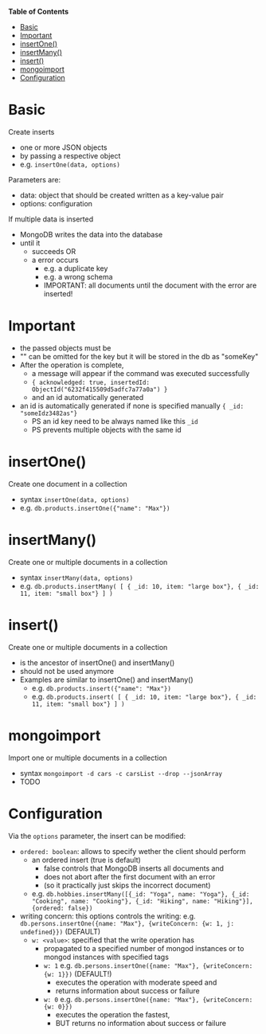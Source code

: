 **Table of Contents**

- [Basic](#basic)
- [Important](#important)
- [insertOne()](#insertone)
- [insertMany()](#insertmany)
- [insert()](#insert)
- [mongoimport](#mongoimport)
- [Configuration](#configuration)

# Basic

Create inserts

- one or more JSON objects
- by passing a respective object
- e.g. `insertOne(data, options)`

Parameters are:

- data: object that should be created written as a key-value pair
- options: configuration

If multiple data is inserted

- MongoDB writes the data into the database
- until it
  - succeeds OR
  - a error occurs
    - e.g. a duplicate key
    - e.g. a wrong schema
    - IMPORTANT: all documents until the document with the error are inserted!

# Important

- the passed objects must be
- "" can be omitted for the key but it will be stored in the db as "someKey"
- After the operation is complete,
  - a message will appear if the command was executed successfully
  - `{ acknowledged: true, insertedId: ObjectId("6232f415509d5adfc7a77a0a") }`
  - and an id automatically generated
- an id is automatically generated if none is specified manually `{ _id: "someIdz3482as"}`
  - PS an id key need to be always named like this `_id`
  - PS prevents multiple objects with the same id

# insertOne()

Create one document in a collection

- syntax `insertOne(data, options)`
- e.g. `db.products.insertOne({"name": "Max"})`

# insertMany()

Create one or multiple documents in a collection

- syntax `insertMany(data, options)`
- e.g. `db.products.insertMany( [ { _id: 10, item: "large box"}, { _id: 11, item: "small box"} ] )`

# insert()

Create one or multiple documents in a collection

- is the ancestor of insertOne() and insertMany()
- should not be used anymore
- Examples are similar to insertOne() and insertMany()
  - e.g. `db.products.insert({"name": "Max"})`
  - e.g. `db.products.insert( [ { _id: 10, item: "large box"}, { _id: 11, item: "small box"} ] )`

# mongoimport

Import one or multiple documents in a collection

- syntax `mongoimport -d cars -c carsList --drop --jsonArray`
- TODO

# Configuration

Via the `options` parameter, the insert can be modified:

- `ordered: boolean`: allows to specify wether the client should perform
  - an ordered insert (true is default)
    - false controls that MongoDB inserts all documents and
    - does not abort after the first document with an error
    - (so it practically just skips the incorrect document)
  - e.g. `db.hobbies.insertMany([{_id: "Yoga", name: "Yoga"}, {_id: "Cooking", name: "Cooking"}, {_id: "Hiking", name: "Hiking"}], {ordered: false})`
- writing concern: this options controls the writing: e.g. `db.persons.insertOne({name: "Max"}, {writeConcern: {w: 1, j: undefined}})` (DEFAULT)
  - `w: <value>`: specified that the write operation has
    - propagated to a specified number of mongod instances or to mongod instances with specified tags
    - `w: 1` e.g. `db.persons.insertOne({name: "Max"}, {writeConcern: {w: 1}})` (DEFAULT!)
      - executes the operation with moderate speed and
      - returns information about success or failure
    - `w: 0` e.g. `db.persons.insertOne({name: "Max"}, {writeConcern: {w: 0}})`
      - executes the operation the fastest,
      - BUT returns no information about success or failure
